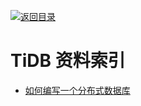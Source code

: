 [![返回目录](https://parg.co/UGo)](https://github.com/wxyyxc1992/Awesome-Links)

# TiDB 资料索引

* [如何编写一个分布式数据库](http://studygolang.com/articles/4860)
